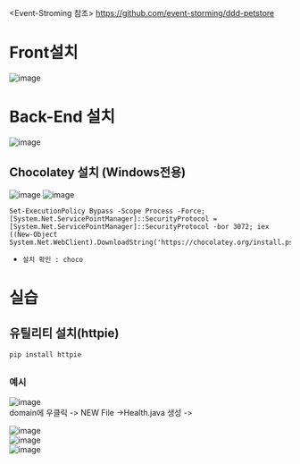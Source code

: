 <Event-Stroming 참조> https://github.com/event-storming/ddd-petstore 


# Front설치
![image](https://user-images.githubusercontent.com/35188271/162121551-77001736-01d4-4f0f-b96d-51a1e8d88eeb.png)




# Back-End 설치
![image](https://user-images.githubusercontent.com/35188271/162121717-b17c7da9-f742-44c1-b0f8-02fc2fd1b61d.png)

## Chocolatey 설치 (Windows전용)

![image](https://user-images.githubusercontent.com/35188271/162121816-6aa06d76-3cf0-4602-9a31-9c7a6b41308a.png)
![image](https://user-images.githubusercontent.com/35188271/162121901-e029513a-2a98-4122-842a-64aecb1ea916.png)
```
Set-ExecutionPolicy Bypass -Scope Process -Force; [System.Net.ServicePointManager]::SecurityProtocol = [System.Net.ServicePointManager]::SecurityProtocol -bor 3072; iex ((New-Object System.Net.WebClient).DownloadString('https://chocolatey.org/install.ps1'))
```
- `설치 확인 : choco`

## 

  
  
  
  
  
  
  
  # 실습
  
  ## 유틸리티 설치(httpie)
  `pip install httpie`
  
  ## 
  
  
  
  
  ### 예시
  
  
![image](https://user-images.githubusercontent.com/35188271/162150084-94ad4996-5ea8-4629-aa2d-d920eb622d6b.png)  
domain에 우클릭 -> NEW File ->Health.java 생성 -> 

![image](https://user-images.githubusercontent.com/35188271/162150480-ee57bfd0-f07b-4bab-92e2-22247a212ea6.png)  
![image](https://user-images.githubusercontent.com/35188271/162150923-b5a0e0de-6f90-449f-bfc6-e302f35a9c08.png)  
![image](https://user-images.githubusercontent.com/35188271/162151121-daa5b562-ba9a-45a0-9511-fbe5cd76b9df.png)





  
